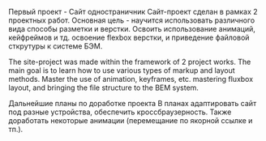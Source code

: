 Первый проект - Сайт одностраничник
Сайт-проект сделан в рамках 2 проектных работ. Основная цель - научится использовать различного вида способы разметки и верстки.
Освоить использование анимаций, кейфреймов и тд. освоение flexbox верстки, и приведение файловой сткрутуры к системе БЭМ.

The site-project was made within the framework of 2 project works. The main goal is to learn how to use various types of markup and layout methods.
Master the use of animation, keyframes, etc. mastering fluxbox layout, and bringing the file structure to the BEM system.

Дальнейшие планы по доработке проекта
В планах адаптировать сайт под разные устройства, обеспечить кроссбраузерность.
Также доработать некоторые анимации (перемещание по якорной ссылке и тп.).

